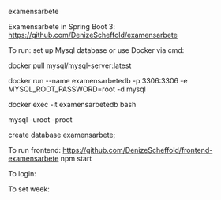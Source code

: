examensarbete

Examensarbete in Spring Boot 3: https://github.com/DenizeScheffold/examensarbete

To run: set up Mysql database or use Docker via cmd:

docker pull mysql/mysql-server:latest

docker run --name examensarbetedb -p 3306:3306 -e MYSQL_ROOT_PASSWORD=root -d mysql

docker exec -it examensarbetedb bash

mysql -uroot -proot

create database examensarbete;

To run frontend: https://github.com/DenizeScheffold/frontend-examensarbete
npm start

To login:

To set week:
